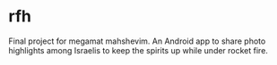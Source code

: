 # rfh

Final project for megamat mahshevim. An Android app to share photo highlights among Israelis to keep the spirits up while under rocket fire.
